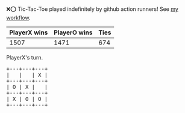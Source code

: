 :x::o: Tic-Tac-Toe played indefinitely by github action runners! See [my workflow](.github/workflows/play.yaml).

|PlayerX wins|PlayerO wins|Ties|
|-|-|-|
|1507|1471|674|

PlayerX's turn.

<pre>
+---+---+---+
|   |   | X |
+---+---+---+
| O | X |   |
+---+---+---+
| X | O | O |
+---+---+---+
</pre>